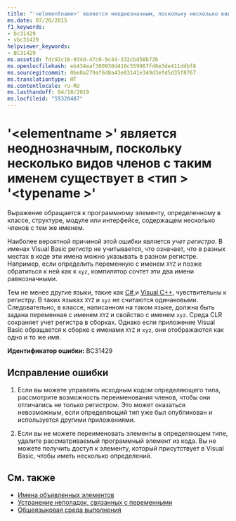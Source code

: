 ```yaml
---
title: "'<elementname>' является неоднозначным, поскольку несколько видов членов с таким именем существует в <type> '<typename>'"
ms.date: 07/20/2015
f1_keywords:
- bc31429
- vbc31429
helpviewer_keywords:
- BC31429
ms.assetid: fdc92c16-934d-47c0-9c44-332cbd58b73b
ms.openlocfilehash: eb434eaf300930d410c559987fd6e3de411ddbf8
ms.sourcegitcommit: 0be8a279af6d8a43e03141e349d3efd5d35f8767
ms.translationtype: HT
ms.contentlocale: ru-RU
ms.lasthandoff: 04/18/2019
ms.locfileid: "59320487"
---
```

# <a name="elementname-is-ambiguous-because-multiple-kinds-of-members-with-this-name-exist-in-type-typename"></a>'\<elementname >' является неоднозначным, поскольку несколько видов членов с таким именем существует в \<тип > '\<typename >'
Выражение обращается к программному элементу, определенному в классе, структуре, модуле или интерфейсе, содержащем несколько членов с тем же именем.  
  
 Наиболее вероятной причиной этой ошибки является *учет регистра*. В именах Visual Basic регистр не учитывается, что означает, что в разных местах в коде эти имена можно указывать в разном регистре. Например, если определить переменную с именем `XYZ` и позже обратиться к ней как к `xyz`, компилятор сочтет эти два имени равнозначными.  
  
 Тем не менее другие языки, такие как [ C# ](../../csharp/index.md) и [Visual C++](/cpp/index), чувствительны к регистру. В таких языках `XYZ` и `xyz` не считаются одинаковыми. Следовательно, в классе, написанном на таком языке, должна быть задана переменная с именем `XYZ` и свойство с именем `xyz`. Среда CLR сохраняет учет регистра в сборках. Однако если приложение Visual Basic обращается к сборке с именами `XYZ` и `xyz`, они отображаются как одно и то же имя.  
  
 **Идентификатор ошибки:** BC31429  
  
## <a name="to-correct-this-error"></a>Исправление ошибки  
  
1. Если вы можете управлять исходным кодом определяющего типа, рассмотрите возможность переименования членов, чтобы они отличались не только регистром. Это может оказаться невозможным, если определяющий тип уже был опубликован и используется другими приложениями.  
  
2. Если вы не можете переименовать элементы в определяющем типе, удалите рассматриваемый программный элемент из кода. Вы не можете получить доступ к элементу, который присутствует в Visual Basic, чтобы иметь несколько определений.  
  
## <a name="see-also"></a>См. также

- [Имена объявленных элементов](../../visual-basic/programming-guide/language-features/declared-elements/declared-element-names.md)
- [Устранение неполадок, связанных с переменными](../../visual-basic/programming-guide/language-features/variables/troubleshooting-variables.md)
- [Общеязыковая среда выполнения](../../standard/clr.md)
